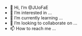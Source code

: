 - 👋 Hi, I’m @JUoFaE
- 👀 I’m interested in ...
- 🌱 I’m currently learning ...
- 💞️ I’m looking to collaborate on ...
- 📫 How to reach me ...

<!---
JUoFaE/JUoFaE is a ✨ special ✨ repository because its `README.md` (this file) appears on your GitHub profile.
You can click the Preview link to take a look at your changes.
--->
